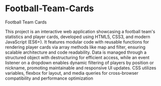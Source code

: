 # Football-Team-Cards
Football Team Cards

This project is an interactive web application showcasing a football team's statistics and player cards, developed using HTML5, CSS3, and modern JavaScript (ES6+). It features modular code with reusable functions for rendering player cards via array methods like map and filter, ensuring scalable architecture and code readability. Data is managed through a structured object with destructuring for efficient access, while an event listener on a dropdown enables dynamic filtering of players by position or nickname, promoting maintainable and responsive UI updates. CSS utilizes variables, flexbox for layout, and media queries for cross-browser compatibility and performance optimization
